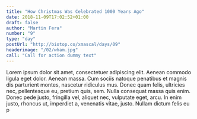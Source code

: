 ```yaml
---
title: "How Christmas Was Celebrated 1000 Years Ago"
date: 2018-11-09T17:02:52+01:00
draft: false
author: "Martin Fera"
number: "9"
type: "day"
postUrl: "http://biotop.co/xmascal/days/09"
headerimage: "/02/wham.jpg"
call: "Call for action dummy text"
---
```

Lorem ipsum dolor sit amet, consectetuer adipiscing elit. Aenean commodo ligula eget dolor. Aenean massa. Cum sociis natoque penatibus et magnis dis parturient montes, nascetur ridiculus mus. Donec quam felis, ultricies nec, pellentesque eu, pretium quis, sem. Nulla consequat massa quis enim. Donec pede justo, fringilla vel, aliquet nec, vulputate eget, arcu. In enim justo, rhoncus ut, imperdiet a, venenatis vitae, justo. Nullam dictum felis eu p
<!--more-->
